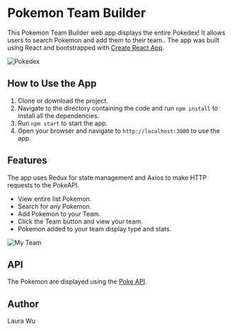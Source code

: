 # Pokemon Team Builder

This Pokemon Team Builder web app displays the entire Pokedex! It allows users to search Pokemon and add them to their team.. The app was built using React and bootstrapped with [Create React App](https://github.com/facebook/create-react-app).

![Pokedex](https://github.com/leemaiwu/React-Pokemon-Team-Builder/blob/main/images/Screenshot%202023-04-22%20at%2012.36.55%20PM.png?raw=true)

## How to Use the App

1. Clone or download the project.
2. Navigate to the directory containing the code and run `npm install` to install all the dependencies.
3. Run `npm start` to start the app.
4. Open your browser and navigate to `http://localhost:3000` to use the app.

## Features

The app uses Redux for state management and Axios to make HTTP requests to the PokeAPI.

- View entire list Pokemon.
- Search for any Pokemon.
- Add Pokemon to your Team.
- Click the Team button and view your team.
- Pokemon added to your team display type and stats.

![My Team](https://github.com/leemaiwu/React-Pokemon-Team-Builder/blob/main/images/Screenshot%202023-04-22%20at%2012.38.44%20PM.png?raw=true)

## API

The Pokemon are displayed using the [Poke API](https://pokeapi.co/).

## Author

Laura Wu